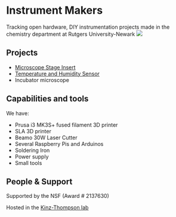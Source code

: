 # Instrument Makers
Tracking open hardware, DIY instrumentation projects made in the chemistry department at Rutgers University-Newark
![](scad.png)

## Projects
* [Microscope Stage Insert](microscope_stage_insert/20220311_microscope_stage_insert.md)
* [Temperature and Humidity Sensor](temperature_sensor/20220509_temperaturesensor.md)
* Incubator microscope


## Capabilities and tools
We have: 
* Prusa i3 MK3S+ fused filament 3D printer
* SLA 3D printer
* Beamo 30W Laser Cutter
* Several Raspberry Pis and Arduinos
* Soldering Iron
* Power supply
* Small tools 

## People & Support
Supported by the NSF (Award # 2137630)

Hosted in the [Kinz-Thompson lab](https://ckinzthompson.github.io)
